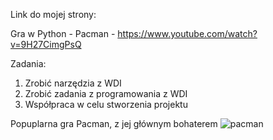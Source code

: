 Link do mojej strony: 

Gra w Python - Pacman - https://www.youtube.com/watch?v=9H27CimgPsQ

Zadania:
1) Zrobić narzędzia z WDI
2) Zrobić zadania z programowania z WDI
3) Współpraca w celu stworzenia projektu

Popuplarna gra Pacman, z jej głównym bohaterem
![pacman](https://user-images.githubusercontent.com/115925925/208948378-f8e41e11-ca14-4524-ba77-5be53782d11a.jpg)
